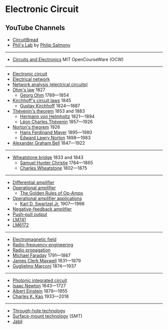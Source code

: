 # Electronic Circuit
## YouTube Channels
* [CircuitBread](https://www.youtube.com/@CircuitBread/)
* [Phil's Lab](https://www.youtube.com/@PhilsLab) by [Philip Salmony](https://github.com/pms67)
---
* [Circuits and Electronics](https://ocw.mit.edu/courses/6-002-circuits-and-electronics-spring-2007/) MIT OpenCourseWare (OCW)
---
* [Electronic circuit](https://en.wikipedia.org/wiki/Electronic_circuit)
* [Electrical network](https://en.wikipedia.org/wiki/Electrical_network)
* [Network analysis (electrical circuits)](https://en.wikipedia.org/wiki/Network_analysis_(electrical_circuits))
* [Ohm's law](https://en.wikipedia.org/wiki/Ohm%27s_law) 1827
  * [Georg Ohm](https://en.wikipedia.org/wiki/Georg_Ohm) 1789&mdash;1854
* [Kirchhoff's circuit laws](https://en.wikipedia.org/wiki/Kirchhoff%27s_circuit_laws) 1845
  * [Gustav Kirchhoff](https://en.wikipedia.org/wiki/Gustav_Kirchhoff) 1824&mdash;1887
* [Thévenin's theorem](https://en.wikipedia.org/wiki/Th%C3%A9venin%27s_theorem) 1853 and 1883
  * [Hermann von Helmholtz](https://en.wikipedia.org/wiki/Hermann_von_Helmholtz) 1821&mdash;1894
  * [Léon Charles Thévenin](https://en.wikipedia.org/wiki/L%C3%A9on_Charles_Th%C3%A9venin) 1857&mdash;1926
* [Norton's theorem](https://en.wikipedia.org/wiki/Norton%27s_theorem) 1926
  * [Hans Ferdinand Mayer](https://en.wikipedia.org/wiki/Hans_Ferdinand_Mayer) 1895&mdash;1980
  * [Edward Lawry Norton](https://en.wikipedia.org/wiki/Edward_Lawry_Norton) 1898&mdash;1983
* [Alexander Graham Bell](https://en.wikipedia.org/wiki/Alexander_Graham_Bell) 1847&mdash;1922
---
* [Wheatstone bridge](https://en.wikipedia.org/wiki/Wheatstone_bridge) 1833 and 1843
  * [Samuel Hunter Christie](https://en.wikipedia.org/wiki/Samuel_Hunter_Christie) 1784&mdash;1865
  * [Charles Wheatstone](https://en.wikipedia.org/wiki/Charles_Wheatstone) 1802&mdash;1875
---
* [Differential amplifier](https://en.wikipedia.org/wiki/Differential_amplifier)
* [Operational amplifier](https://en.wikipedia.org/wiki/Operational_amplifier)
  * [The Golden Rules of Op-Amps](https://www.circuitbread.com/ee-faq/what-are-the-golden-rules-of-op-amps)
* [Operational amplifier applications](https://en.wikipedia.org/wiki/Operational_amplifier_applications)
  * [Karl D. Swartzel Jr.](https://en.wikipedia.org/wiki/Karl_D._Swartzel_Jr.) 1907&mdash;1998
* [Negative-feedback amplifier](https://en.wikipedia.org/wiki/Negative-feedback_amplifier)
* [Push–pull output](https://en.wikipedia.org/wiki/Push%E2%80%93pull_output)
* [LM741](https://www.ti.com/lit/ds/symlink/lm741.pdf)
* [LM6172](https://www.ti.com/lit/ds/symlink/lm6172.pdf)
---
* [Electromagnetic field](https://en.wikipedia.org/wiki/Electromagnetic_field)
* [Radio-frequency engineering](https://en.wikipedia.org/wiki/Radio-frequency_engineering)
* [Radio propagation](https://en.wikipedia.org/wiki/Radio_propagation)
* [Michael Faraday](https://en.wikipedia.org/wiki/Michael_Faraday) 1791&mdash;1867
* [James Clerk Maxwell](https://en.wikipedia.org/wiki/James_Clerk_Maxwell) 1831&mdash;1879
* [Guglielmo Marconi](https://en.wikipedia.org/wiki/Guglielmo_Marconi) 1874&mdash;1937
---
* [Photonic integrated circuit](https://en.wikipedia.org/wiki/Photonic_integrated_circuit)
* [Isaac Newton](https://en.wikipedia.org/wiki/Isaac_Newton) 1643&mdash;1727
* [Albert Einstein](https://en.wikipedia.org/wiki/Albert_Einstein) 1879&mdash;1955
* [Charles K. Kao](https://en.wikipedia.org/wiki/Charles_K._Kao) 1933&mdash;2018
---
* [Through-hole technology](https://en.wikipedia.org/wiki/Through-hole_technology)
* [Surface-mount technology](https://en.wikipedia.org/wiki/Surface-mount_technology) (SMT)
* [Jabil](https://en.wikipedia.org/wiki/Jabil)
